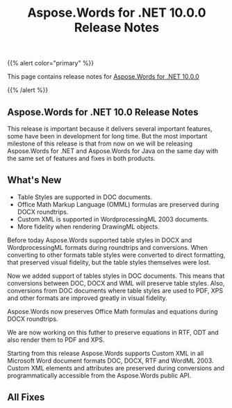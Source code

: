 ﻿---
title: Aspose.Words for .NET 10.0.0 Release Notes
description: "Aspose.Words for .NET 10.0.0 Release Notes – learn about the latest updates and fixes."
type: docs
weight: 80
url: /net/aspose-words-for-net-10-0-0-release-notes/
---

{{% alert color="primary" %}} 

This page contains release notes for [Aspose.Words for .NET 10.0.0](https://downloads.aspose.com/words/net/new-releases/aspose.words-for-.net-10.0.0/)

{{% /alert %}} 

## Aspose.Words for .NET 10.0 Release Notes

This release is important because it delivers several important features, some have been in development for long time. But the most important milestone of this release is that from now on we will be releasing Aspose.Words for .NET and Aspose.Words for Java on the same day with the same set of features and fixes in both products.

## What's New

- Table Styles are supported in DOC documents.
- Office Math Markup Language (OMML) formulas are preserved during DOCX roundtrips.
- Custom XML is supported in WordprocessingML 2003 documents.
- More fidelity when rendering DrawingML objects.

Before today Aspose.Words supported table styles in DOCX and WordprocessingML formats during roundtrips and conversions. When converting to other formats table styles were converted to direct formatting, that preserved visual fidelity, but the table styles themselves were lost.

Now we added support of tables styles in DOC documents. This means that conversions between DOC, DOCX and WML will preserve table styles. Also, conversions from DOC documents where table styles are used to PDF, XPS and other formats are improved greatly in visual fidelity.



Aspose.Words now preserves Office Math formulas and equations during DOCX roundtrips. 

We are now working on this futher to preserve equations in RTF, ODT and also render them to PDF and XPS.



Starting from this release Aspose.Words supports Custom XML in all Microsoft Word document formats DOC, DOCX, RTF and WordML 2003. Custom XML elements and attributes are preserved during conversions and programmatically accessible from the Aspose.Words public API.


## All Fixes
